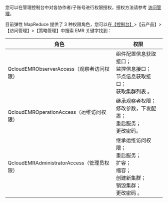 您可以在管理控制台中对各协作者/子账号进行权限授权，授权方法请参考 [访问管理](http://tce.fsphere.cn/document/product/598/10602)。

目前弹性 MapReduce 提供了 3 种权限角色，您可以在[【控制台】](http://console.tce.fsphere.cn/)>【云产品】>【访问管理】>【策略管理】中搜索 EMR 关键字找到：

| 角色 | 权限| 
|---------|---------|
| QcloudEMRObserverAccess（观察者访问权限）	| 组件配置信息获取接口；<br>监控信息接口；<br>节点信息获取接口；<br>获取集群列表 。|
| QcloudEMROperationAccess（运维访问权限）	| 继承观察者权限；<br> 修改参数，下发配置；<br>重启服务；<br>更改密码。 |
| QcloudEMRAdministratorAccess（管理员权限）| 继承运维访问权限；<br>重启服务；<br>扩容；<br>缩容；<br>创建新集群；<br>销毁集群；<br>更改密码 。|